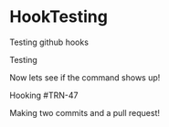 # HookTesting
Testing github hooks

Testing

Now lets see if the command shows up!

Hooking #TRN-47

Making two commits and a pull request!